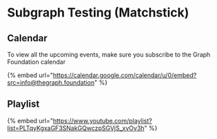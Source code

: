 # Subgraph Testing (Matchstick)

## Calendar

To view all the upcoming events, make sure you subscribe to the Graph Foundation calendar

{% embed url="https://calendar.google.com/calendar/u/0/embed?src=info@thegraph.foundation" %}

## Playlist

{% embed url="https://www.youtube.com/playlist?list=PLTqyKgxaGF3SNakGQwczpSGVjS_xvOv3h" %}
